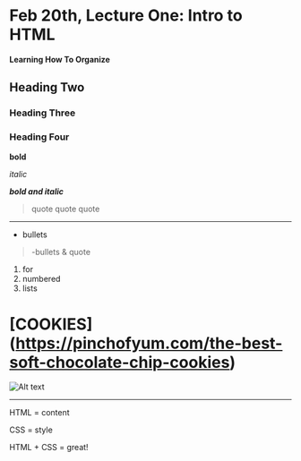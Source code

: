 # Feb 20th, Lecture One: Intro to HTML
**Learning How To Organize**
## Heading Two
### Heading Three
### Heading Four

**bold**

*italic*

***bold and italic***

>quote quote quote

---
- bullets

>-bullets & quote

1. for
2. numbered
3. lists

# [COOKIES] (https://pinchofyum.com/the-best-soft-chocolate-chip-cookies)

![Alt text](https://pinchofyum.com/wp-content/uploads/Chocolate-Chip-Cookies.jpg)

---
HTML = content

CSS = style

HTML + CSS = great!
